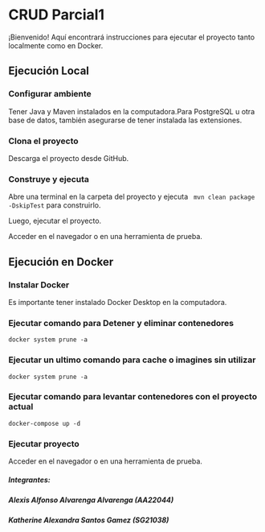 # CRUD Parcial1

¡Bienvenido! Aquí encontrará instrucciones para ejecutar el proyecto tanto localmente como en Docker.

## Ejecución Local

### Configurar ambiente

Tener Java y Maven instalados en la computadora.Para PostgreSQL u otra base de datos, también asegurarse de tener instalada las extensiones.

### Clona el proyecto

Descarga el proyecto desde GitHub.

### Construye y ejecuta

Abre una terminal en la carpeta del proyecto y ejecuta ` mvn clean package -DskipTest` para construirlo.

Luego, ejecutar el proyecto.

Acceder en el navegador o en una herramienta de prueba.

## Ejecución en Docker

### Instalar Docker

Es importante tener instalado Docker Desktop en la computadora.

### Ejecutar comando para Detener y eliminar contenedores 
`docker system prune -a`

### Ejecutar un ultimo comando para cache o imagines sin utilizar 
`docker system prune -a`

### Ejecutar comando para levantar contenedores con el proyecto actual
`docker-compose up -d`


### Ejecutar proyecto

Acceder en el navegador o en una herramienta de prueba.

##### Integrantes: 
#####  Alexis Alfonso Alvarenga Alvarenga (AA22044)
#####  Katherine Alexandra Santos Gamez (SG21038)

